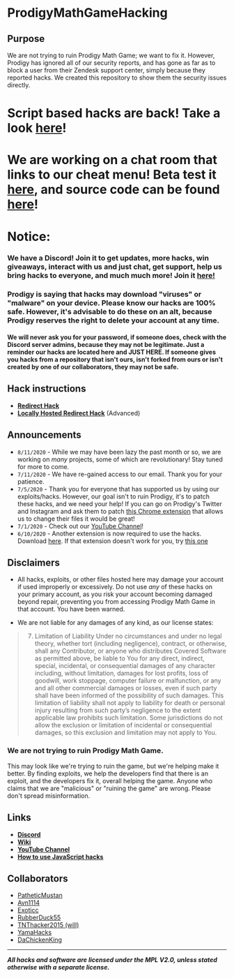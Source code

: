 # ProdigyMathGameHacking

## Purpose
We are not trying to ruin Prodigy Math Game; we want to fix it. However, Prodigy has ignored all of our security reports, and has gone as far as to block a user from their Zendesk support center, simply because they reported hacks. We created this repository to show them the security issues directly.

# Script based hacks are back! Take a look [here](https://github.com/Prodigy-Hacking/ProdigyMathGameHacking/blob/master/hacks/Script-Based%20Hacks/)!
# We are working on a chat room that links to our cheat menu! Beta test it [here](http://prodigyhacking.ml:3000), and source code can be found [here](https://github.com/Prodigy-Hacking/ProdigyIRC)!

# Notice:
### We have a Discord! Join it to get updates, more hacks, win giveaways, interact with us and just chat, get support, help us bring hacks to everyone, and much much more! Join it [here!](https://discord.gg/XQDfbfq) 

### Prodigy is saying that hacks may download "viruses" or "malware" on your device. Please know our hacks are 100% safe. However, it's advisable to do these on an alt, because Prodigy reserves the right to delete your account at any time.
#### We will never ask you for your password, if someone does, check with the Discord server admins, because they may not be legitimate. Just a reminder our hacks are located here and JUST HERE. If someone gives you hacks from a repository that isn't ours, isn't forked from ours or isn't created by one of our collaborators, they may not be safe.

## Hack instructions
- **[Redirect Hack](https://github.com/Prodigy-Hacking/ProdigyMathGameHacking/wiki/Redirect-Hack)**
- **[Locally Hosted Redirect Hack](https://github.com/Prodigy-Hacking/ProdigyMathGameHacking/blob/master/redirect/README.md)** (Advanced)

## Announcements
- `8/11/2020` - While we may have been lazy the past month or so, we are working on *many* projects, some of which are revolutionary! Stay tuned for more to come. 
- `7/11/2020` - We have re-gained access to our email. Thank you for your patience.
- `7/5/2020` - Thank you for everyone that has supported us by using our exploits/hacks. However, our goal isn't to ruin Prodigy, it's to patch these hacks, and we need your help! If you can go on Prodigy's Twitter and Instagram and ask them to patch [this Chrome extension](https://chrome.google.com/webstore/detail/redirector/ocgpenflpmgnfapjedencafcfakcekcd?hl=en) that allows us to change their files it would be great! 
- `7/1/2020` - Check out our [YouTube Channel](https://www.youtube.com/channel/UChIRMY6SdQrcADVscWTVv9A)!
- `6/10/2020` - Another extension is now required to use the hacks. Download [here](https://chrome.google.com/webstore/detail/always-disable-content-se/ffelghdomoehpceihalcnbmnodohkibj/). If that extension doesn't work for you, try [this one](https://chrome.google.com/webstore/detail/ignore-x-frame-headers/gleekbfjekiniecknbkamfmkohkpodhe?hl=en-US)

## Disclaimers
- All hacks, exploits, or other files hosted here may damage your account if used improperly or excessively. Do not use *any* of these hacks on your primary account, as you risk your account becoming damaged beyond repair, preventing you from accessing Prodigy Math Game in that account. You have been warned.
   
- We are not liable for any damages of any kind, as our license states:
> 7. Limitation of Liability
>    Under no circumstances and under no legal theory, whether tort (including negligence), contract, or otherwise, shall any Contributor, or anyone who distributes Covered Software as permitted above, be liable to You for any direct, indirect, special, incidental, or consequential damages of any character including, without limitation, damages for lost profits, loss of goodwill, work stoppage, computer failure or malfunction, or any and all other commercial damages or losses, even if such party shall have been informed of the possibility of such damages. This limitation of liability shall not apply to liability for death or personal injury resulting from such party’s negligence to the extent applicable law prohibits such limitation. Some jurisdictions do not allow the exclusion or limitation of incidental or consequential damages, so this exclusion and limitation may not apply to You.

### We are not trying to ruin Prodigy Math Game.
This may look like we're trying to ruin the game, but we're helping make it better. By finding exploits, we help the developers find that there is an exploit, and the developers fix it, overall helping the game. Anyone who claims that we are "malicious" or "ruining the game" are wrong. Please don't spread misinformation.
   
## Links

-   **[Discord](https://discord.gg/XQDfbfq)**
-   **[Wiki](https://github.com/Prodigy-Hacking/ProdigyMathGameHacking/wiki)**
-   **[YouTube Channel](https://www.youtube.com/channel/UChIRMY6SdQrcADVscWTVv9A)**
-   **[How to use JavaScript hacks](https://github.com/Prodigy-Hacking/ProdigyMathGameHacking/wiki/How-to-use-Javascript-Hacks)**

## Collaborators

-   [PatheticMustan](https://github.com/PatheticMustan)
-   [Avn1114](https://github.com/Avn1114)
-   [Exoticc](https://github.com/Exoticc)
-   [RubberDuck55](https://github.com/RubberDuck55)
-   [TNThacker2015 (will)](https://github.com/TNThacker2015)
-   [YamaHacks](https://github.com/YamaHacks)
-   [DaChickenKing](https://github.com/DaChickenKing)

----
***All hacks and software are licensed under the MPL V2.0, unless stated otherwise with a separate license.***
